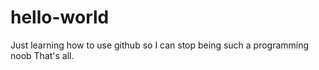 # hello-world

Just learning how to use github so I can stop being such a programming noob
That's all.
